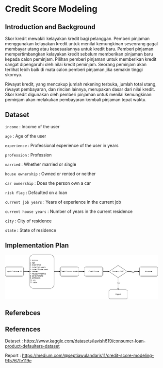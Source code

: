 # Credit Score Modeling

## Introduction and Background
Skor kredit mewakili kelayakan kredit bagi pelanggan. Pemberi pinjaman menggunakan kelayakan kredit untuk menilai kemungkinan seseorang gagal membayar utang atau kesesuaiannya untuk kredit baru. Pemberi pinjaman mempertimbangkan kelayakan kredit sebelum memberikan pinjaman baru kepada calon peminjam. Pilihan pemberi pinjaman untuk memberikan kredit sangat dipengaruhi oleh nilai kredit peminjam. Seorang peminjam akan terlihat lebih baik di mata calon pemberi pinjaman jika semakin tinggi skornya.

Riwayat kredit, yang mencakup jumlah rekening terbuka, jumlah total utang, riwayat pembayaran, dan rincian lainnya, merupakan dasar dari nilai kredit. Skor kredit digunakan oleh pemberi pinjaman untuk menilai kemungkinan peminjam akan melakukan pembayaran kembali pinjaman tepat waktu.

## Dataset
`income` : Income of the user

`age` : Age of the user

`experience` : Professional experience of the user in years

`profession` : Profession

`married` : Whether married or single

`house ownership` : Owned or rented or neither

`car ownership` : Does the person own a car

`risk flag` : Defaulted on a loan

`current job years` : Years of experience in the current job

`current house years` : Number of years in the current residence

`city` : City of residence

`state` : State of residence

## Implementation Plan
![](workflow-credit-score.png)

## Referebces
## References
Dataset : https://www.kaggle.com/datasets/lavish619/consumer-loan-product-defaulters-dataset

Report : https://medium.com/@septiawulandaris11/credit-score-modeling-9f5767fe119e




